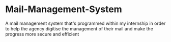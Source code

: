 # Mail-Management-System
A mail management system that's programmed within my internship in order to help the agency digitise the management of their mail and make the progress more secure and efficient
